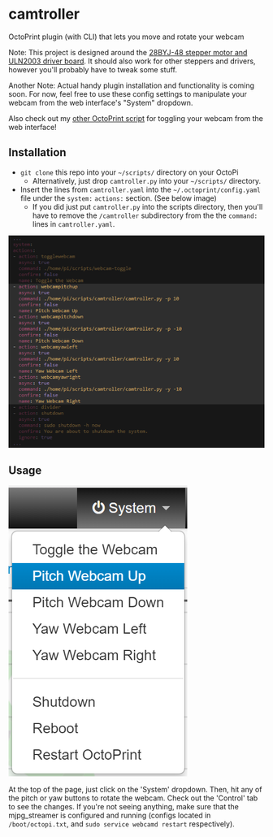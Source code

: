 # camtroller
OctoPrint plugin (with CLI) that lets you move and rotate your webcam

Note: This project is designed around the [28BYJ-48 stepper motor and ULN2003 driver board](https://smile.amazon.com/USPRO-Stepper-28BYJ-48-4-Phase-ULN2003/dp/B00JB22IQC). It should also work for other steppers and drivers, however you'll probably have to tweak some stuff. 

Another Note: Actual handy plugin installation and functionality is coming soon. For now, feel free to use these config settings to manipulate your webcam from the web interface's "System" dropdown.

Also check out my [other OctoPrint script](https://github.com/naschorr/octopi-webcam-toggle) for toggling your webcam from the web interface!

## Installation
- `git clone` this repo into your `~/scripts/` directory on your OctoPi
  - Alternatively, just drop `camtroller.py` into your `~/scripts/` directory.
- Insert the lines from `camtroller.yaml` into the `~/.octoprint/config.yaml` file under the `system:` `actions:` section. (See below image)
  - If you did just put `camtroller.py` into the scripts directory, then you'll have to remove the `/camtroller` subdirectory from the  the `command:` lines in `camtroller.yaml`.

![config.yaml example](https://raw.githubusercontent.com/naschorr/camtroller/master/resources/config_yaml_example.png)

## Usage
![rotate webcam example](https://raw.githubusercontent.com/naschorr/camtroller/master/resources/rotate_webcam_ui.png)

At the top of the page, just click on the 'System' dropdown. Then, hit any of the pitch or yaw buttons to rotate the webcam. Check out the 'Control' tab to see the changes. If you're not seeing anything, make sure that the mjpg_streamer is configured and running (configs located in `/boot/octopi.txt`, and `sudo service webcamd restart` respectively).
